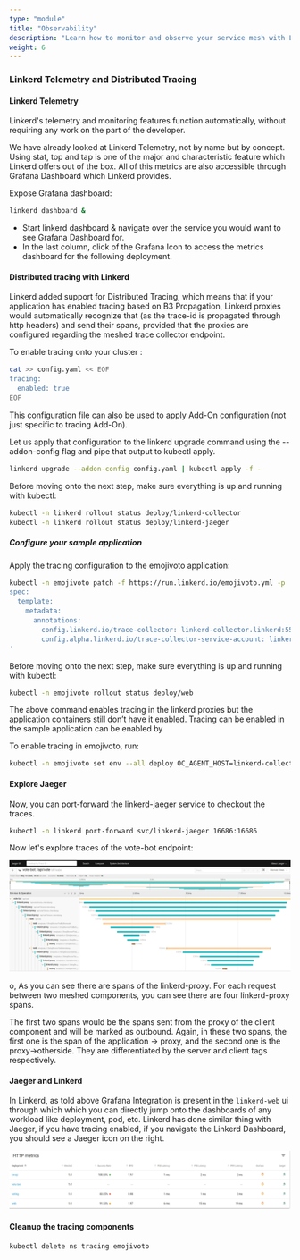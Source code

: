 ```yaml
---
type: "module"
title: "Observability"
description: "Learn how to monitor and observe your service mesh with Linkerd."
weight: 6
---
```


### Linkerd Telemetry and Distributed Tracing

#### Linkerd Telemetry
Linkerd's telemetry and monitoring features function automatically, without requiring any work on the part of the developer.

We have already looked at Linkerd Telemetry, not by name but by concept. Using stat, top and tap is one of the major and characteristic feature which Linkerd offers out of the box. All of this metrics are also accessible through Grafana Dashboard which Linkerd provides.

Expose Grafana dashboard:

```bash
linkerd dashboard &
```
- Start linkerd dashboard & navigate over the service you would want to see Grafana Dashboard for.
- In the last column, click of the Grafana Icon to access the metrics dashboard for the following deployment.

#### Distributed tracing with Linkerd
Linkerd added support for Distributed Tracing, which means that if your application has enabled tracing based on B3 Propagation, Linkerd proxies would automatically recognize that (as the trace-id is propagated through http headers) and send their spans, provided that the proxies are configured regarding the meshed trace collector endpoint.

To enable tracing onto your cluster :

```bash
cat >> config.yaml << EOF
tracing:
  enabled: true
EOF
```
This configuration file can also be used to apply Add-On configuration (not just specific to tracing Add-On).

Let us apply that configuration to the linkerd upgrade command using the --addon-config flag and pipe that output to kubectl apply.

```bash
linkerd upgrade --addon-config config.yaml | kubectl apply -f -
```
Before moving onto the next step, make sure everything is up and running with kubectl:

```bash
kubectl -n linkerd rollout status deploy/linkerd-collector
kubectl -n linkerd rollout status deploy/linkerd-jaeger
```
##### Configure your sample application
Apply the tracing configuration to the emojivoto application:

```bash
kubectl -n emojivoto patch -f https://run.linkerd.io/emojivoto.yml -p '
spec:
  template:
    metadata:
      annotations:
        config.linkerd.io/trace-collector: linkerd-collector.linkerd:55678
        config.alpha.linkerd.io/trace-collector-service-account: linkerd-collector
'
```
Before moving onto the next step, make sure everything is up and running with kubectl:

```bash
kubectl -n emojivoto rollout status deploy/web
```
The above command enables tracing in the linkerd proxies but the application containers still don’t have it enabled. Tracing can be enabled in the sample application can be enabled by

To enable tracing in emojivoto, run:

```bash
kubectl -n emojivoto set env --all deploy OC_AGENT_HOST=linkerd-collector.linkerd:55678
```


#### Explore Jaeger
Now, you can port-forward the linkerd-jaeger service to checkout the traces.

```bash
kubectl -n linkerd port-forward svc/linkerd-jaeger 16686:16686
```
Now let's explore traces of the vote-bot endpoint:

![image1](image1.png)

o, As you can see there are spans of the linkerd-proxy. For each request between two meshed components, you can see there are four linkerd-proxy spans.

The first two spans would be the spans sent from the proxy of the client component and will be marked as outbound. Again, in these two spans, the first one is the span of the application -> proxy, and the second one is the proxy->otherside. They are differentiated by the server and client tags respectively.


#### Jaeger and Linkerd

In Linkerd, as told above Grafana Integration is present in the `linkerd-web` ui through which which you can directly jump onto the dashboards of any workload like deployment, pod, etc.
Linkerd has done similar thing with Jaeger, if you have tracing enabled, if you navigate the Linkerd Dashboard, you should see a Jaeger icon on the right.

![image2](image2.png)

#### Cleanup the tracing components
```bash
kubectl delete ns tracing emojivoto
```